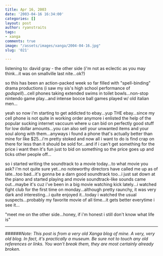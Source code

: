```yaml
---
title: Apr 16, 2003
date: '2003-04-16 16:34:00'
categories: []
layout: post
author: ryanstraits
tags:
- xanga
comments: true
image: "/assets/images/xanga/2004-04-16.jpg"
slug: '021'

---
```

listening to: david gray - the other side (i'm not as eclectic as you may think...it was on smallville last nite...ok?)

<!-- break -->

so this has been an action-packed week so far filled with "spell-binding" drama productions (i saw my sis's high school performance of <em>godspell</em>)...cell phones taking extended swims in toilet bowls...non-stop nintendo game play...and intense bocce ball games played w/ old italian men...

yeah so now i'm starting to get addicted to ebay...yup THE ebay...since my cell phone is not quite in working order anymore i enlisted the help of the popular sucking internet vaccuum where u can bid on perfectly good stuff for low dollar amounts...you can also sell your unwanted items and your soul along with them...anyways i found a phone that's actually better than mine for like $25...i'm pretty stoked and now all i want to do is find crap on there for less than it should be sold for...and if i can't get something for the price i want then it's fun just to bid on something so the price goes up and ticks other people off...

so i started writing the soundtrack to a movie today...to what movie you ask? i'm not quite sure yet...no noteworthy directors have called me up as of late...too bad...it's gonna be a darn good soundtrack too...i just sat down at the piano and started playing and movie soundtrack-like sounds came out...maybe it's cuz i've been in a big movie watching kick lately...i watched fight club for the first time on monday...although pretty raunchy, it was very dark and interesting...i quite enjoyed it...today i watched the usual suspects...probably my favorite movie of all time...it gets better everytime i see it...

"meet me on the other side...honey, if i'm honest i still don't know what life is"

---

######*Note: This post is from a very old Xanga blog of mine. A very, very old blog. In fact, it's practically a museum. Be sure not to touch any old references or links. You won't break them, they are most certainly already broken.*